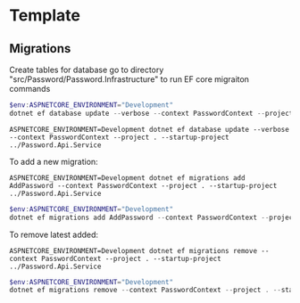 # Template

## Migrations

Create tables for database go to directory "src/Password/Password.Infrastructure" to run EF core migraiton commands

```Powershell
$env:ASPNETCORE_ENVIRONMENT="Development"
dotnet ef database update --verbose --context PasswordContext --project . --startup-project ../Password.Api.Service
```


```shell
ASPNETCORE_ENVIRONMENT=Development dotnet ef database update --verbose --context PasswordContext --project . --startup-project ../Password.Api.Service
```


To add a new migration:

```shell
ASPNETCORE_ENVIRONMENT=Development dotnet ef migrations add AddPassword --context PasswordContext --project . --startup-project ../Password.Api.Service
```

```Powershell
$env:ASPNETCORE_ENVIRONMENT="Development"
dotnet ef migrations add AddPassword --context PasswordContext --project . --startup-project ../Password.Api.Service
```

To remove latest added:
```shell
ASPNETCORE_ENVIRONMENT=Development dotnet ef migrations remove --context PasswordContext --project . --startup-project ../Password.Api.Service
```

```Powershell
$env:ASPNETCORE_ENVIRONMENT="Development"
dotnet ef migrations remove --context PasswordContext --project . --startup-project ../Password.Api.Service
```
